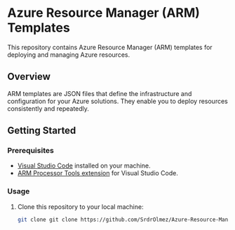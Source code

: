 # Azure Resource Manager (ARM) Templates

This repository contains Azure Resource Manager (ARM) templates for deploying and managing Azure resources.

## Overview

ARM templates are JSON files that define the infrastructure and configuration for your Azure solutions. They enable you to deploy resources consistently and repeatedly.

## Getting Started

### Prerequisites

- [Visual Studio Code](https://code.visualstudio.com/) installed on your machine.
- [ARM Processor Tools extension](https://marketplace.visualstudio.com/items?itemName=msazurermtools.azurerm-vscode-tools) for Visual Studio Code.

### Usage

1. Clone this repository to your local machine:
   ```bash
   git clone git clone https://github.com/SrdrOlmez/Azure-Resource-Manager-ARM-.git

